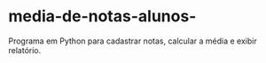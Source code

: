 # media-de-notas-alunos-
Programa em Python para cadastrar notas, calcular a média e exibir relatório.
